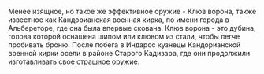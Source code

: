 Менее изящное, но такое же эффективное оружие - Клюв ворона, также известное как Кандорианская военная кирка, по имени города в Альбереторе, где она была впервые скована. Клюв ворона - это дубина, голова которой оснащена шипом или клювом из стали, чтобы легче пробивать броню. После побега в Индарос кузнецы Кандорианской военной кирки осели в районе Старого Кадизара, где они продолжили изготавливать свое страшное оружие.